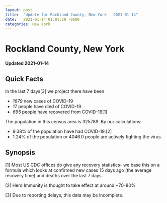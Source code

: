 ```yaml
---
layout: post
title:  "Update for Rockland County, New York - 2021-01-14"
date:   2021-01-14 01:01:29 -0600
categories: New York
---
```


# Rockland County, New York
#### Updated 2021-01-14

## Quick Facts

In the last 7 days[3] we project there have been
- *1679* new cases of COVID-19
- *17* people have died of COVID-19
- *695* people have recovered from COVID-19[1]

The population in this census area is 325789. By our calculations:
- 9.38% of the population have had COVID-19.[2]
- 1.24% of the population or 4046.0 people are actively fighting the virus.

## Synopsis




[1] Most US CDC offices do give any recovery statistics- we base this on a formula which looks at confirmed new cases
15 days ago (the average recovery time) and deaths over the last 7 days.

[2] Herd Immunity is thought to take effect at around ~70-80%

[3] Due to reporting delays, this data may be incomplete.
 
    